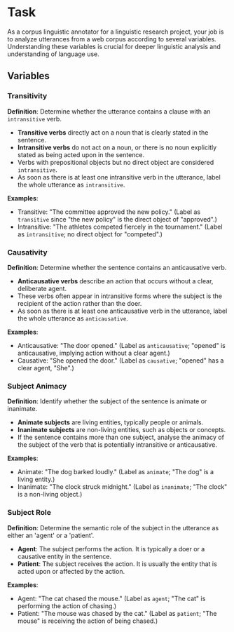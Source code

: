 # Task

As a corpus linguistic annotator for a linguistic research project, your job is to analyze utterances from a web corpus according to several variables. Understanding these variables is crucial for deeper linguistic analysis and understanding of language use.

## Variables

### Transitivity

**Definition**: Determine whether the utterance contains a clause with an `intransitive` verb. 

- **Transitive verbs** directly act on a noun that is clearly stated in the sentence.
- **Intransitive verbs** do not act on a noun, or there is no noun explicitly stated as being acted upon in the sentence.
- Verbs with prepositional objects but no direct object are considered `intransitive`.
- As soon as there is at least one intransitive verb in the utterance, label the whole utterance as `intransitive`.

**Examples**:

- Transitive: "The committee approved the new policy." (Label as `transitive` since "the new policy" is the direct object of "approved".)
- Intransitive: "The athletes competed fiercely in the tournament." (Label as `intransitive`; no direct object for "competed".)


### Causativity

**Definition**: Determine whether the sentence contains an anticausative verb.

- **Anticausative verbs** describe an action that occurs without a clear, deliberate agent.
- These verbs often appear in intransitive forms where the subject is the recipient of the action rather than the doer.
- As soon as there is at least one anticausative verb in the utterance, label the whole utterance as `anticausative`.

**Examples**:

- Anticausative: "The door opened." (Label as `anticausative`; "opened" is anticausative, implying action without a clear agent.)
- Causative: "She opened the door." (Label as `causative`; "opened" has a clear agent, "She".)


### Subject Animacy

**Definition**: Identify whether the subject of the sentence is animate or inanimate.

- **Animate subjects** are living entities, typically people or animals.
- **Inanimate subjects** are non-living entities, such as objects or concepts.
- If the sentence contains more than one subject, analyse the animacy of the subject of the verb that is potentially intransitive or anticausative.

**Examples**:

- Animate: "The dog barked loudly." (Label as `animate`; "The dog" is a living entity.)
- Inanimate: "The clock struck midnight." (Label as `inanimate`; "The clock" is a non-living object.)


### Subject Role

**Definition**: Determine the semantic role of the subject in the utterance as either an 'agent' or a 'patient'.

- **Agent**: The subject performs the action. It is typically a doer or a causative entity in the sentence.
- **Patient**: The subject receives the action. It is usually the entity that is acted upon or affected by the action.

**Examples**:

- Agent: "The cat chased the mouse." (Label as `agent`; "The cat" is performing the action of chasing.)
- Patient: "The mouse was chased by the cat." (Label as `patient`; "The mouse" is receiving the action of being chased.)
